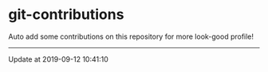 # git-contributions

Auto add some contributions on this repository for more look-good profile!

---

Update at 2019-09-12 10:41:10

